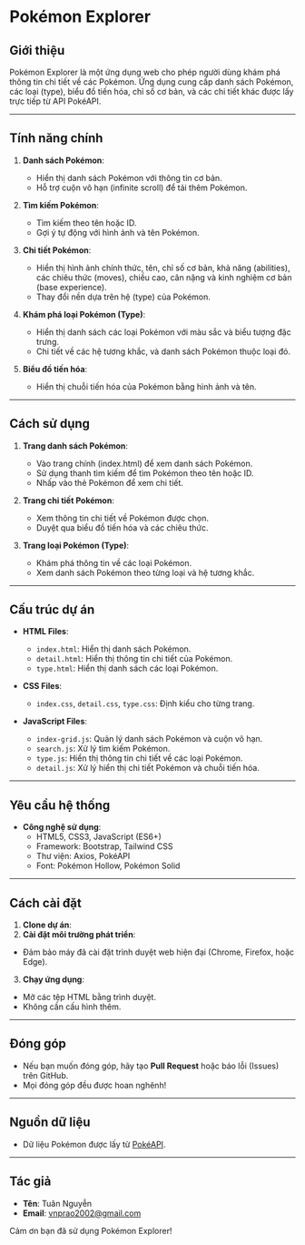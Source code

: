 # Pokémon Explorer

## Giới thiệu
Pokémon Explorer là một ứng dụng web cho phép người dùng khám phá thông tin chi tiết về các Pokémon. Ứng dụng cung cấp danh sách Pokémon, các loại (type), biểu đồ tiến hóa, chỉ số cơ bản, và các chi tiết khác được lấy trực tiếp từ API PokéAPI.

---

## Tính năng chính
1. **Danh sách Pokémon**:
   - Hiển thị danh sách Pokémon với thông tin cơ bản.
   - Hỗ trợ cuộn vô hạn (infinite scroll) để tải thêm Pokémon.
   
2. **Tìm kiếm Pokémon**:
   - Tìm kiếm theo tên hoặc ID.
   - Gợi ý tự động với hình ảnh và tên Pokémon.

3. **Chi tiết Pokémon**:
   - Hiển thị hình ảnh chính thức, tên, chỉ số cơ bản, khả năng (abilities), các chiêu thức (moves), chiều cao, cân nặng và kinh nghiệm cơ bản (base experience).
   - Thay đổi nền dựa trên hệ (type) của Pokémon.

4. **Khám phá loại Pokémon (Type)**:
   - Hiển thị danh sách các loại Pokémon với màu sắc và biểu tượng đặc trưng.
   - Chi tiết về các hệ tương khắc, và danh sách Pokémon thuộc loại đó.

5. **Biểu đồ tiến hóa**:
   - Hiển thị chuỗi tiến hóa của Pokémon bằng hình ảnh và tên.

---

## Cách sử dụng
1. **Trang danh sách Pokémon**:
   - Vào trang chính (index.html) để xem danh sách Pokémon.
   - Sử dụng thanh tìm kiếm để tìm Pokémon theo tên hoặc ID.
   - Nhấp vào thẻ Pokémon để xem chi tiết.

2. **Trang chi tiết Pokémon**:
   - Xem thông tin chi tiết về Pokémon được chọn.
   - Duyệt qua biểu đồ tiến hóa và các chiêu thức.

3. **Trang loại Pokémon (Type)**:
   - Khám phá thông tin về các loại Pokémon.
   - Xem danh sách Pokémon theo từng loại và hệ tương khắc.

---

## Cấu trúc dự án
- **HTML Files**:
  - `index.html`: Hiển thị danh sách Pokémon.
  - `detail.html`: Hiển thị thông tin chi tiết của Pokémon.
  - `type.html`: Hiển thị danh sách các loại Pokémon.

- **CSS Files**:
  - `index.css`, `detail.css`, `type.css`: Định kiểu cho từng trang.

- **JavaScript Files**:
  - `index-grid.js`: Quản lý danh sách Pokémon và cuộn vô hạn.
  - `search.js`: Xử lý tìm kiếm Pokémon.
  - `type.js`: Hiển thị thông tin chi tiết về các loại Pokémon.
  - `detail.js`: Xử lý hiển thị chi tiết Pokémon và chuỗi tiến hóa.

---

## Yêu cầu hệ thống
- **Công nghệ sử dụng**:
  - HTML5, CSS3, JavaScript (ES6+)
  - Framework: Bootstrap, Tailwind CSS
  - Thư viện: Axios, PokéAPI
  - Font: Pokémon Hollow, Pokémon Solid

---

## Cách cài đặt
1. **Clone dự án**:
2. **Cài đặt môi trường phát triển**:
- Đảm bảo máy đã cài đặt trình duyệt web hiện đại (Chrome, Firefox, hoặc Edge).

3. **Chạy ứng dụng**:
- Mở các tệp HTML bằng trình duyệt.
- Không cần cấu hình thêm.

---

## Đóng góp
- Nếu bạn muốn đóng góp, hãy tạo **Pull Request** hoặc báo lỗi (Issues) trên GitHub.
- Mọi đóng góp đều được hoan nghênh!

---

## Nguồn dữ liệu
- Dữ liệu Pokémon được lấy từ [PokéAPI](https://pokeapi.co/).

---

## Tác giả
- **Tên**: Tuân Nguyễn
- **Email**: vnprao2002@gmail.com

Cảm ơn bạn đã sử dụng Pokémon Explorer!
